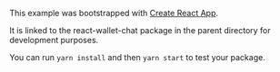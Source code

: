 This example was bootstrapped with [Create React App](https://github.com/facebook/create-react-app).

It is linked to the react-wallet-chat package in the parent directory for development purposes.

You can run `yarn install` and then `yarn start` to test your package.
